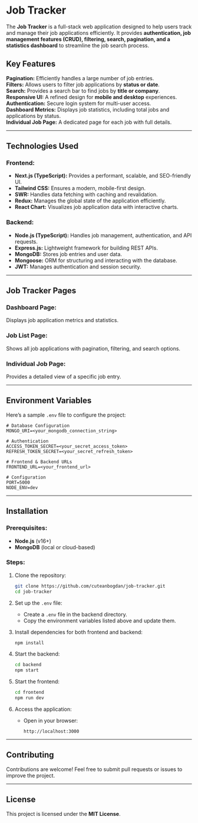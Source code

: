 # Job Tracker

The **Job Tracker** is a full-stack web application designed to help users track and manage their job applications efficiently.
It provides **authentication, job management features (CRUD), filtering, search, pagination, and a statistics dashboard** to streamline the job search process.

## Key Features

**Pagination:** Efficiently handles a large number of job entries.  
**Filters:** Allows users to filter job applications by **status or date**.  
**Search:** Provides a search bar to find jobs by **title or company**.  
**Responsive UI:** A refined design for **mobile and desktop** experiences.  
**Authentication:** Secure login system for multi-user access.  
**Dashboard Metrics:** Displays job statistics, including total jobs and applications by status.  
**Individual Job Page:** A dedicated page for each job with full details.

---

## Technologies Used

### **Frontend:**

- **Next.js (TypeScript):** Provides a performant, scalable, and SEO-friendly UI.
- **Tailwind CSS:** Ensures a modern, mobile-first design.
- **SWR:** Handles data fetching with caching and revalidation.
- **Redux:** Manages the global state of the application efficiently.
- **React Chart:** Visualizes job application data with interactive charts.

### **Backend:**

- **Node.js (TypeScript):** Handles job management, authentication, and API requests.
- **Express.js:** Lightweight framework for building REST APIs.
- **MongoDB:** Stores job entries and user data.
- **Mongoose:** ORM for structuring and interacting with the database.
- **JWT:** Manages authentication and session security.

---

## Job Tracker Pages

### **Dashboard Page:**

Displays job application metrics and statistics.

### **Job List Page:**

Shows all job applications with pagination, filtering, and search options.

### **Individual Job Page:**

Provides a detailed view of a specific job entry.

---

## Environment Variables

Here’s a sample `.env` file to configure the project:

```env
# Database Configuration
MONGO_URI=<your_mongodb_connection_string>

# Authentication
ACCESS_TOKEN_SECRET=<your_secret_access_token>
REFRESH_TOKEN_SECRET=<your_secret_refresh_token>

# Frontend & Backend URLs
FRONTEND_URL=<your_frontend_url>

# Configuration
PORT=5000
NODE_ENV=dev
```

---

## Installation

### **Prerequisites:**

- **Node.js** (v16+)
- **MongoDB** (local or cloud-based)

### **Steps:**

1. Clone the repository:

   ```bash
   git clone https://github.com/cuteanbogdan/job-tracker.git
   cd job-tracker
   ```

2. Set up the `.env` file:

   - Create a `.env` file in the backend directory.
   - Copy the environment variables listed above and update them.

3. Install dependencies for both frontend and backend:

   ```bash
   npm install
   ```

4. Start the backend:

   ```bash
   cd backend
   npm start
   ```

5. Start the frontend:

   ```bash
   cd frontend
   npm run dev
   ```

6. Access the application:
   - Open in your browser:
     ```
     http://localhost:3000
     ```

---

## Contributing

Contributions are welcome! Feel free to submit pull requests or issues to improve the project.

---

## License

This project is licensed under the **MIT License**.
